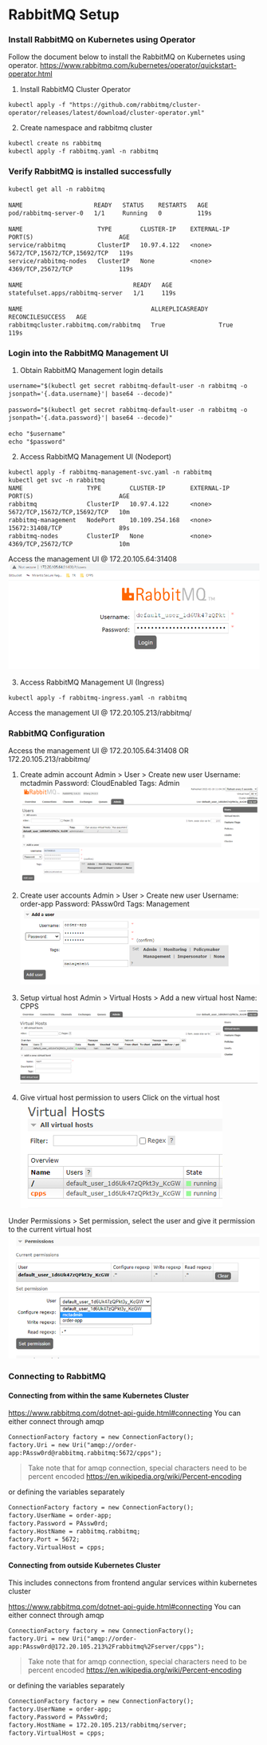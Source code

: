 # RabbitMQ Setup

### Install RabbitMQ on Kubernetes using Operator

Follow the document below to install the RabbitMQ on Kubernetes using operator.
https://www.rabbitmq.com/kubernetes/operator/quickstart-operator.html

1. Install RabbitMQ Cluster Operator
```
kubectl apply -f "https://github.com/rabbitmq/cluster-operator/releases/latest/download/cluster-operator.yml"
```
2. Create namespace and rabbitmq cluster
```
kubectl create ns rabbitmq
kubectl apply -f rabbitmq.yaml -n rabbitmq
```
### Verify RabbitMQ is installed successfully
```
kubectl get all -n rabbitmq

NAME                    READY   STATUS    RESTARTS   AGE
pod/rabbitmq-server-0   1/1     Running   0          119s

NAME                     TYPE        CLUSTER-IP    EXTERNAL-IP   PORT(S)                        AGE
service/rabbitmq         ClusterIP   10.97.4.122   <none>        5672/TCP,15672/TCP,15692/TCP   119s
service/rabbitmq-nodes   ClusterIP   None          <none>        4369/TCP,25672/TCP             119s

NAME                               READY   AGE
statefulset.apps/rabbitmq-server   1/1     119s

NAME                                    ALLREPLICASREADY   RECONCILESUCCESS   AGE
rabbitmqcluster.rabbitmq.com/rabbitmq   True               True               119s
```

### Login into the RabbitMQ Management UI
1. Obtain RabbitMQ Management login details
```
username="$(kubectl get secret rabbitmq-default-user -n rabbitmq -o jsonpath='{.data.username}'| base64 --decode)"

password="$(kubectl get secret rabbitmq-default-user -n rabbitmq -o jsonpath='{.data.password}'| base64 --decode)"

echo "$username" 
echo "$password" 
```
2. Access RabbitMQ Management UI (Nodeport)
```
kubectl apply -f rabbitmq-management-svc.yaml -n rabbitmq
kubectl get svc -n rabbitmq
NAME                  TYPE        CLUSTER-IP       EXTERNAL-IP   PORT(S)                        AGE
rabbitmq              ClusterIP   10.97.4.122      <none>        5672/TCP,15672/TCP,15692/TCP   10m
rabbitmq-management   NodePort    10.109.254.168   <none>        15672:31408/TCP                89s
rabbitmq-nodes        ClusterIP   None             <none>        4369/TCP,25672/TCP             10m
```
Access the management UI @ 172.20.105.64:31408
![Alt text](./images/1-managementui-login.png?raw=true "Title")

3. Access RabbitMQ Management UI (Ingress)
```
kubectl apply -f rabbitmq-ingress.yaml -n rabbitmq
```
Access the management UI @ 172.20.105.213/rabbitmq/

### RabbitMQ Configuration
Access the management UI @ 172.20.105.64:31408 OR 172.20.105.213/rabbitmq/
1. Create admin account
Admin > User > Create new user 
Username: mctadmin
Password: CloudEnabled
Tags: Admin
![Alt text](./images/2-admin-user-creation.png?raw=true "Title")

2. Create user accounts
Admin > User > Create new user 
Username: order-app
Password: PAssw0rd
Tags: Management
![Alt text](./images/3-user-creation.png?raw=true "Title")

3. Setup virtual host
Admin > Virtual Hosts > Add a new virtual host
Name: CPPS
![Alt text](./images/4-virtualhost.png?raw=true "Title")

4. Give virtual host permission to users
Click on the virtual host
![Alt text](./images/5-cpps-VH.png?raw=true "Title")

Under Permissions > Set permission, select the user and give it permission to the current virtual host
![Alt text](./images/6-VH-permission.png?raw=true "Title")

### Connecting to RabbitMQ
#### Connecting from within the same Kubernetes Cluster
https://www.rabbitmq.com/dotnet-api-guide.html#connecting
You can either connect through amqp
```
ConnectionFactory factory = new ConnectionFactory();
factory.Uri = new Uri("amqp://order-app:PAssw0rd@rabbitmq.rabbitmq:5672/cpps");

```
> Take note that for amqp connection, special characters need to be percent encoded 
https://en.wikipedia.org/wiki/Percent-encoding

or defining the variables separately
```
ConnectionFactory factory = new ConnectionFactory();
factory.UserName = order-app;
factory.Password = PAssw0rd;
factory.HostName = rabbitmq.rabbitmq;
factory.Port = 5672;
factory.VirtualHost = cpps;
```

#### Connecting from outside Kubernetes Cluster
This includes connectons from frontend angular services within kubernetes cluster

https://www.rabbitmq.com/dotnet-api-guide.html#connecting
You can either connect through amqp
```
ConnectionFactory factory = new ConnectionFactory();
factory.Uri = new Uri("amqp://order-app:PAssw0rd@172.20.105.213%2Frabbitmq%2Fserver/cpps");

```
> Take note that for amqp connection, special characters need to be percent encoded 
https://en.wikipedia.org/wiki/Percent-encoding

or defining the variables separately
```
ConnectionFactory factory = new ConnectionFactory();
factory.UserName = order-app;
factory.Password = PAssw0rd;
factory.HostName = 172.20.105.213/rabbitmq/server;
factory.VirtualHost = cpps;
```


